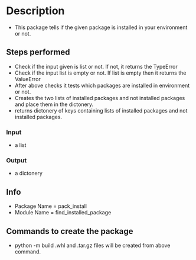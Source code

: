 # Description
 - This package tells if the given package is installed in your environment or not.

## Steps performed
 - Check if the input given is list or not. If not, it returns the TypeError
 - Check if the input list is empty or not. If list is empty then it returns the ValueError
 - After above checks it tests which packages are installed in environment or not.
 - Creates the two lists of installed packages and not installed packages and place them in the dictonery.
 - returns dictonery of keys containing lists of installed packages and not installed packages.

### Input
 - a list

### Output
 - a dictonery

## Info
 - Package Name = pack_install
 - Module Name = find_installed_package

## Commands to create the package
 -  python -m build
 .whl and .tar.gz files will be created from above command.